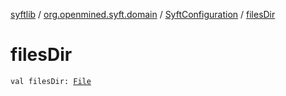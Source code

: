 [syftlib](../../index.md) / [org.openmined.syft.domain](../index.md) / [SyftConfiguration](index.md) / [filesDir](./files-dir.md)

# filesDir

`val filesDir: `[`File`](https://docs.oracle.com/javase/6/docs/api/java/io/File.html)